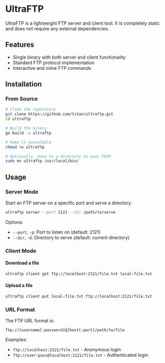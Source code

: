 # UltraFTP

UltraFTP is a lightweight FTP server and client tool. It is completely static and does not require any external dependencies. 

## Features

- Single binary with both server and client functionality
- Standard FTP protocol implementation
- Interactive and inline FTP commands

## Installation

### From Source

```bash
# Clone the repository
git clone https://github.com/titan/ultraftp.git
cd ultraftp

# Build the binary
go build -o ultraftp

# Make it executable
chmod +x ultraftp

# Optionally, move to a directory in your PATH
sudo mv ultraftp /usr/local/bin/
```

## Usage

### Server Mode

Start an FTP server on a specific port and serve a directory:

```bash
ultraftp server --port 2121 --dir /path/to/serve
```

Options:
- `--port`, `-p`: Port to listen on (default: 2121)
- `--dir`, `-d`: Directory to serve (default: current directory)

### Client Mode

#### Download a file

```bash
ultraftp client get ftp://localhost:2121/file.txt local-file.txt
```

#### Upload a file

```bash
ultraftp client put local-file.txt ftp://localhost:2121/file.txt
```

### URL Format

The FTP URL format is:

```
ftp://[username[:password]@]host[:port]/path/to/file
```

Examples:
- `ftp://localhost:2121/file.txt` - Anonymous login
- `ftp://user:pass@localhost:2121/file.txt` - Authenticated login


